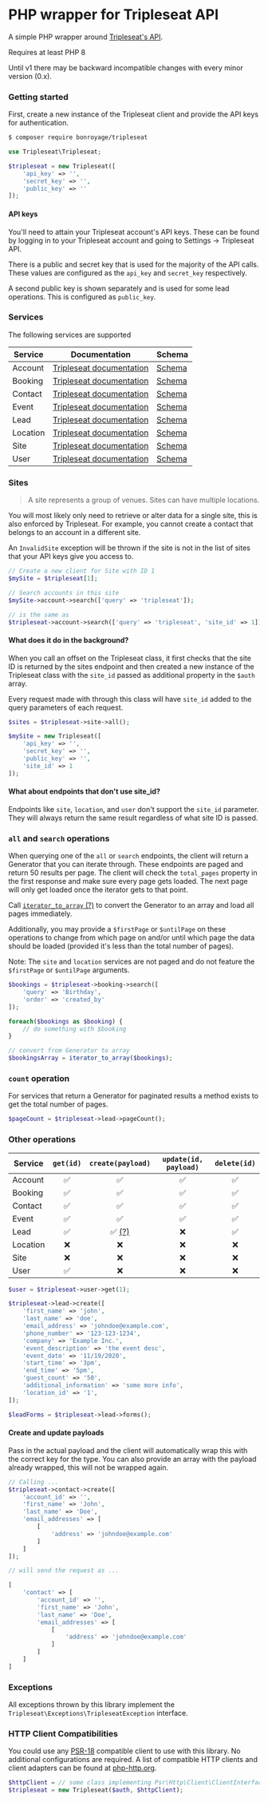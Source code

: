 # PHP wrapper for Tripleseat API

A simple PHP wrapper around [Tripleseat's API](https://support.tripleseat.com/hc/en-us/sections/200821727-Tripleseat-API).

Requires at least PHP 8

Until v1 there may be backward incompatible changes with every minor version (0.x).

### Getting started

First, create a new instance of the Tripleseat client and provide the API keys for authentication.

```bash
$ composer require bonroyage/tripleseat
```

```php
use Tripleseat\Tripleseat;

$tripleseat = new Tripleseat([
    'api_key' => '',
    'secret_key' => '',
    'public_key' => ''
]);
```

#### API keys

You'll need to attain your Tripleseat account's API keys. These can be found by logging in to your Tripleseat account and going to Settings -> Tripleseat API.

There is a public and secret key that is used for the majority of the API calls. These values are configured as the `api_key` and `secret_key` respectively.

A second public key is shown separately and is used for some lead operations. This is configured as `public_key`.

### Services

The following services are supported

| Service  | Documentation           | Schema |
| -------- | ----------------------- | ------ |
| Account  | [Tripleseat documentation](https://support.tripleseat.com/hc/en-us/articles/212528547-Accounts-API) | [Schema](http://api.tripleseat.com/v1/account_schema.json) |
| Booking  | [Tripleseat documentation](https://support.tripleseat.com/hc/en-us/articles/212528827-Bookings-API) | [Schema](http://api.tripleseat.com/v1/booking_schema.json) |
| Contact  | [Tripleseat documentation](https://support.tripleseat.com/hc/en-us/articles/211858578-Contacts-API) | [Schema](http://api.tripleseat.com/v1/contact_schema.json) |
| Event    | [Tripleseat documentation](https://support.tripleseat.com/hc/en-us/articles/212171807-Events-API) | [Schema](http://api.tripleseat.com/v1/event_schema.json) |
| Lead     | [Tripleseat documentation](https://support.tripleseat.com/hc/en-us/articles/212528787-Leads-API) | [Schema](http://api.tripleseat.com/v1/lead_schema.json) |
| Location | [Tripleseat documentation](https://support.tripleseat.com/hc/en-us/articles/212570457-Locations-API) | [Schema](http://api.tripleseat.com/v1/location_schema.json) |
| Site     | [Tripleseat documentation](https://support.tripleseat.com/hc/en-us/articles/212912147-Sites-API) | [Schema](http://api.tripleseat.com/v1/site_schema.json) |
| User     | [Tripleseat documentation](https://support.tripleseat.com/hc/en-us/articles/212567567-Users-API) | [Schema](http://api.tripleseat.com/v1/user_schema.json) |

### Sites
> A site represents a group of venues. Sites can have multiple locations.

You will most likely only need to retrieve or alter data for a single site, this is also enforced by Tripleseat. For example, you cannot create a contact that belongs to an account in a different site.

An `InvalidSite` exception will be thrown if the site is not in the list of sites that your API keys give you access to.

```php
// Create a new client for Site with ID 1
$mySite = $tripleseat[1];

// Search accounts in this site
$mySite->account->search(['query' => 'tripleseat']);

// is the same as
$tripleseat->account->search(['query' => 'tripleseat', 'site_id' => 1]);
```

#### What does it do in the background?

When you call an offset on the Tripleseat class, it first checks that the site ID is returned by the sites endpoint and then created a new instance of the Tripleseat class with the `site_id` passed as additional property in the `$auth` array.

Every request made with through this class will have `site_id` added to the query parameters of each request.

```php
$sites = $tripleseat->site->all();

$mySite = new Tripleseat([
    'api_key' => '',
    'secret_key' => '',
    'public_key' => '',
    'site_id' => 1
]);
```

#### What about endpoints that don't use site_id?

Endpoints like `site`, `location`, and `user` don't support the `site_id` parameter. They will always return the same result regardless of what site ID is passed.

### `all` and `search` operations
When querying one of the `all` or `search` endpoints, the client will return a Generator that you can iterate through. These endpoints are paged and return 50 results per page. The client will check the `total_pages` property in the first response and make sure every page gets loaded. The next page will only get loaded once the iterator gets to that point.

Call [`iterator_to_array` (?)](https://www.php.net/manual/en/function.iterator-to-array.php) to convert the Generator to an array and load all pages immediately.

Additionally, you may provide a `$firstPage` or `$untilPage` on these operations to change from which page on and/or until which page the data should be loaded (provided it's less than the total number of pages). 

Note: The `site` and `location` services are not paged and do not feature the `$firstPage` or `$untilPage` arguments.

```php
$bookings = $tripleseat->booking->search([
    'query' => 'Birthday',
    'order' => 'created_by'
]);

foreach($bookings as $booking) {
    // do something with $booking
}

// convert from Generator to array
$bookingsArray = iterator_to_array($bookings);
```

### `count` operation
For services that return a Generator for paginated results a method exists to get the total number of pages.

```php
$pageCount = $tripleseat->lead->pageCount();
```

### Other operations

| Service | `get(id)` | `create(payload)` | `update(id, payload)` | `delete(id)` |
| ------- | :---------: | :---------------: | :-------------------: | :----------: |
| Account  | ✅ | ✅ | ✅ | ✅ |
| Booking  | ✅ | ✅ | ✅ | ✅ |
| Contact  | ✅ | ✅ | ✅ | ✅ |
| Event    | ✅ | ✅ | ✅ | ✅ |
| Lead     | ✅ | ✅ [(?)](https://support.tripleseat.com/hc/en-us/articles/205161948-Lead-Form-API-endpoint) | ❌ | ✅ |
| Location | ❌ | ❌ | ❌ | ❌ |
| Site     | ❌ | ❌ | ❌ | ❌ |
| User     | ✅ | ❌ | ❌ | ❌ |

```php
$user = $tripleseat->user->get(1);

$tripleseat->lead->create([
    'first_name' => 'john',
    'last_name' => 'doe',
    'email_address' => 'johndoe@example.com',
    'phone_number' => '123-123-1234',
    'company' => 'Example Inc.',
    'event_description' => 'the event desc',
    'event_date' => '11/19/2020',
    'start_time' => '3pm',
    'end_time' => '5pm',
    'guest_count' => '50',
    'additional_information' => 'some more info',
    'location_id' => '1',
]);

$leadForms = $tripleseat->lead->forms();
```

#### Create and update payloads
Pass in the actual payload and the client will automatically wrap this with the correct key for the type. You can also provide an array with the payload already wrapped, this will not be wrapped again.

```php
// Calling ...
$tripleseat->contact->create([
    'account_id' => '',
    'first_name' => 'John',
    'last_name' => 'Doe',
    'email_addresses' => [
        [
            'address' => 'johndoe@example.com'
        ]
    ]
]);

// will send the request as ...

[
    'contact' => [
        'account_id' => '',
        'first_name' => 'John',
        'last_name' => 'Doe',
        'email_addresses' => [
            [
                'address' => 'johndoe@example.com'
            ]
        ]
    ]
]
```

### Exceptions
All exceptions thrown by this library implement the `Tripleseat\Exceptions\TripleseatException` interface.

### HTTP Client Compatibilities

You could use any [PSR-18](https://www.php-fig.org/psr/psr-18/) compatible client to use with this library. No additional configurations are required. A list of compatible HTTP clients and client adapters can be found at [php-http.org](http://docs.php-http.org/en/latest/clients.html).


```php
$httpClient = // some class implementing Psr\Http\Client\ClientInterface
$tripleseat = new Tripleseat($auth, $httpClient);
```